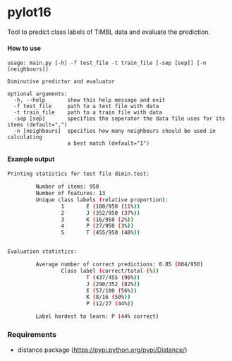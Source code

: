 # pylot16

Tool to predict class labels of TiMBL data and evaluate the prediction.

#### How to use
	usage: main.py [-h] -f test_file -t train_file [-sep [sep]] [-n [neighbours]]
	
	Diminutive predictor and evaluator
	
	optional arguments:
	  -h, --help       show this help message and exit
	  -f test_file     path to a test file with data
	  -t train_file    path to a train file with data
	  -sep [sep]       specifies the seperator the data file uses for its items (default=",")
	  -n [neighbours]  specifies how many neighbours should be used in calculating
	                   a best match (default="1")

#### Example output
```sh
Printing statistics for test file dimin.test:

         Number of items: 950
         Number of features: 13
         Unique class labels (relative proportion):
                 1       E (100/950 (11%))
                 2       J (352/950 (37%))
                 3       K (16/950 (2%))
                 4       P (27/950 (3%))
                 5       T (455/950 (48%))


Evaluation statistics:

         Average number of correct predictions: 0.85 (804/950)
                 Class label (correct/total (%))
                         T (437/455 (96%))
                         J (290/352 (82%))
                         E (57/100 (56%))
                         K (8/16 (50%))
                         P (12/27 (44%))

         Label hardest to learn: P (44% correct)
```



### Requirements

* distance package (https://pypi.python.org/pypi/Distance/)
